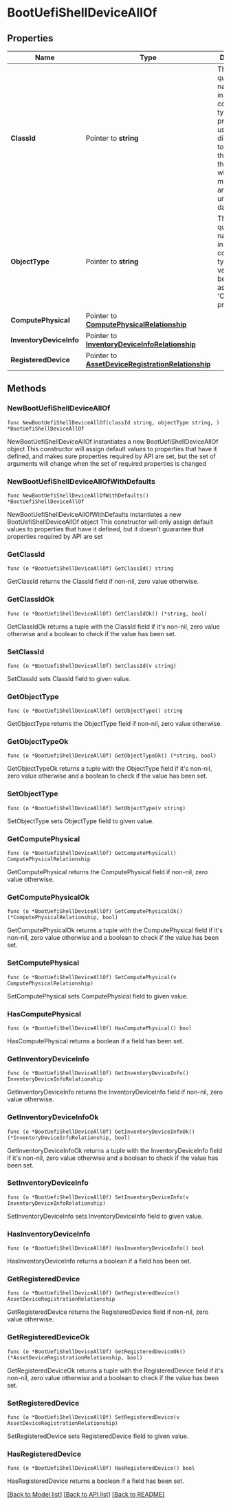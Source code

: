 # BootUefiShellDeviceAllOf

## Properties

Name | Type | Description | Notes
------------ | ------------- | ------------- | -------------
**ClassId** | Pointer to **string** | The fully-qualified name of the instantiated, concrete type. This property is used as a discriminator to identify the type of the payload when marshaling and unmarshaling data. | [default to "boot.UefiShellDevice"]
**ObjectType** | Pointer to **string** | The fully-qualified name of the instantiated, concrete type. The value should be the same as the &#39;ClassId&#39; property. | [default to "boot.UefiShellDevice"]
**ComputePhysical** | Pointer to [**ComputePhysicalRelationship**](ComputePhysicalRelationship.md) |  | [optional] 
**InventoryDeviceInfo** | Pointer to [**InventoryDeviceInfoRelationship**](InventoryDeviceInfoRelationship.md) |  | [optional] 
**RegisteredDevice** | Pointer to [**AssetDeviceRegistrationRelationship**](AssetDeviceRegistrationRelationship.md) |  | [optional] 

## Methods

### NewBootUefiShellDeviceAllOf

`func NewBootUefiShellDeviceAllOf(classId string, objectType string, ) *BootUefiShellDeviceAllOf`

NewBootUefiShellDeviceAllOf instantiates a new BootUefiShellDeviceAllOf object
This constructor will assign default values to properties that have it defined,
and makes sure properties required by API are set, but the set of arguments
will change when the set of required properties is changed

### NewBootUefiShellDeviceAllOfWithDefaults

`func NewBootUefiShellDeviceAllOfWithDefaults() *BootUefiShellDeviceAllOf`

NewBootUefiShellDeviceAllOfWithDefaults instantiates a new BootUefiShellDeviceAllOf object
This constructor will only assign default values to properties that have it defined,
but it doesn't guarantee that properties required by API are set

### GetClassId

`func (o *BootUefiShellDeviceAllOf) GetClassId() string`

GetClassId returns the ClassId field if non-nil, zero value otherwise.

### GetClassIdOk

`func (o *BootUefiShellDeviceAllOf) GetClassIdOk() (*string, bool)`

GetClassIdOk returns a tuple with the ClassId field if it's non-nil, zero value otherwise
and a boolean to check if the value has been set.

### SetClassId

`func (o *BootUefiShellDeviceAllOf) SetClassId(v string)`

SetClassId sets ClassId field to given value.


### GetObjectType

`func (o *BootUefiShellDeviceAllOf) GetObjectType() string`

GetObjectType returns the ObjectType field if non-nil, zero value otherwise.

### GetObjectTypeOk

`func (o *BootUefiShellDeviceAllOf) GetObjectTypeOk() (*string, bool)`

GetObjectTypeOk returns a tuple with the ObjectType field if it's non-nil, zero value otherwise
and a boolean to check if the value has been set.

### SetObjectType

`func (o *BootUefiShellDeviceAllOf) SetObjectType(v string)`

SetObjectType sets ObjectType field to given value.


### GetComputePhysical

`func (o *BootUefiShellDeviceAllOf) GetComputePhysical() ComputePhysicalRelationship`

GetComputePhysical returns the ComputePhysical field if non-nil, zero value otherwise.

### GetComputePhysicalOk

`func (o *BootUefiShellDeviceAllOf) GetComputePhysicalOk() (*ComputePhysicalRelationship, bool)`

GetComputePhysicalOk returns a tuple with the ComputePhysical field if it's non-nil, zero value otherwise
and a boolean to check if the value has been set.

### SetComputePhysical

`func (o *BootUefiShellDeviceAllOf) SetComputePhysical(v ComputePhysicalRelationship)`

SetComputePhysical sets ComputePhysical field to given value.

### HasComputePhysical

`func (o *BootUefiShellDeviceAllOf) HasComputePhysical() bool`

HasComputePhysical returns a boolean if a field has been set.

### GetInventoryDeviceInfo

`func (o *BootUefiShellDeviceAllOf) GetInventoryDeviceInfo() InventoryDeviceInfoRelationship`

GetInventoryDeviceInfo returns the InventoryDeviceInfo field if non-nil, zero value otherwise.

### GetInventoryDeviceInfoOk

`func (o *BootUefiShellDeviceAllOf) GetInventoryDeviceInfoOk() (*InventoryDeviceInfoRelationship, bool)`

GetInventoryDeviceInfoOk returns a tuple with the InventoryDeviceInfo field if it's non-nil, zero value otherwise
and a boolean to check if the value has been set.

### SetInventoryDeviceInfo

`func (o *BootUefiShellDeviceAllOf) SetInventoryDeviceInfo(v InventoryDeviceInfoRelationship)`

SetInventoryDeviceInfo sets InventoryDeviceInfo field to given value.

### HasInventoryDeviceInfo

`func (o *BootUefiShellDeviceAllOf) HasInventoryDeviceInfo() bool`

HasInventoryDeviceInfo returns a boolean if a field has been set.

### GetRegisteredDevice

`func (o *BootUefiShellDeviceAllOf) GetRegisteredDevice() AssetDeviceRegistrationRelationship`

GetRegisteredDevice returns the RegisteredDevice field if non-nil, zero value otherwise.

### GetRegisteredDeviceOk

`func (o *BootUefiShellDeviceAllOf) GetRegisteredDeviceOk() (*AssetDeviceRegistrationRelationship, bool)`

GetRegisteredDeviceOk returns a tuple with the RegisteredDevice field if it's non-nil, zero value otherwise
and a boolean to check if the value has been set.

### SetRegisteredDevice

`func (o *BootUefiShellDeviceAllOf) SetRegisteredDevice(v AssetDeviceRegistrationRelationship)`

SetRegisteredDevice sets RegisteredDevice field to given value.

### HasRegisteredDevice

`func (o *BootUefiShellDeviceAllOf) HasRegisteredDevice() bool`

HasRegisteredDevice returns a boolean if a field has been set.


[[Back to Model list]](../README.md#documentation-for-models) [[Back to API list]](../README.md#documentation-for-api-endpoints) [[Back to README]](../README.md)


